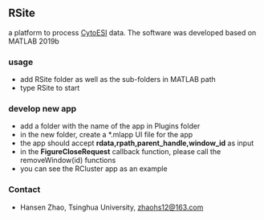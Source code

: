 ## RSite
a platform to process [CytoESI](https://pubs.acs.org/doi/10.1021/acs.analchem.9b01419) data. The software was developed based on MATLAB 2019b

### usage
+ add RSite folder as well as the sub-folders in MATLAB path
+ type RSite to start

### develop new app
+ add a folder with the name of the app in Plugins folder
+ in the new folder, create a *.mlapp UI file for the app
+ the app should accept **rdata,rpath,parent_handle,window_id** as input
+ in the **FigureCloseRequest** callback function, please call the removeWindow(id) functions
+ you can see the RCluster app as an example

### Contact
+ Hansen Zhao, Tsinghua University, zhaohs12@163.com
